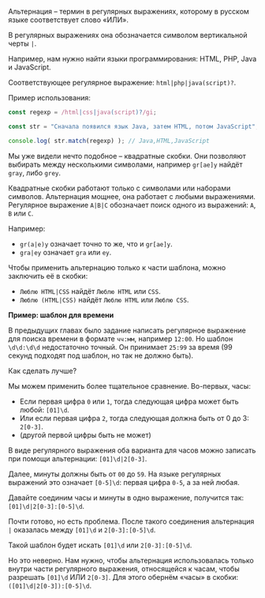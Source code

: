 Альтернация – термин в регулярных выражениях, которому в русском языке соответствует слово «ИЛИ».

В регулярных выражениях она обозначается символом вертикальной черты `|`.

Например, нам нужно найти языки программирования: HTML, PHP, Java и JavaScript.

Соответствующее регулярное выражение: `html|php|java(script)?`.

Пример использования:

```js
const regexp = /html|css|java(script)?/gi;

const str = "Сначала появился язык Java, затем HTML, потом JavaScript";

console.log( str.match(regexp) ); // Java,HTML,JavaScript
```

Мы уже видели нечто подобное – квадратные скобки. Они позволяют выбирать между несколькими символами, например `gr[ae]y` найдёт `gray`, либо `grey`.

Квадратные скобки работают только с символами или наборами символов. Альтернация мощнее, она работает с любыми выражениями. Регулярное выражение `A|B|C` обозначает поиск одного из выражений: `A`, `B` или `C`.

Например:

-   `gr(a|e)y` означает точно то же, что и `gr[ae]y`.
-   `gra|ey` означает `gra` или `ey`.

Чтобы применить альтернацию только к части шаблона, можно заключить её в скобки:

-   `Люблю HTML|CSS` найдёт `Люблю HTML` или `CSS`.
-   `Люблю (HTML|CSS)` найдёт `Люблю HTML` или `Люблю CSS`.

**Пример: шаблон для времени**

В предыдущих главах было задание написать регулярное выражение для поиска времени в формате `чч:мм`, например `12:00`. Но шаблон `\d\d:\d\d` недостаточно точный. Он принимает `25:99` за время (99 секунд подходят под шаблон, но так не должно быть).

Как сделать лучше?

Мы можем применить более тщательное сравнение. Во-первых, часы:

-   Если первая цифра `0` или `1`, тогда следующая цифра может быть любой: `[01]\d`.
-   Или если первая цифра `2`, тогда следующая должна быть от 0 до 3: `2[0-3]`.
-   (другой первой цифры быть не может)

В виде регулярного выражения оба варианта для часов можно записать при помощи альтернации: `[01]\d|2[0-3]`.

Далее, минуты должны быть от `00` до `59`. На языке регулярных выражений это означает `[0-5]\d`: первая цифра `0-5`, а за ней любая.

Давайте соединим часы и минуты в одно выражение, получится так: `[01]\d|2[0-3]:[0-5]\d`.

Почти готово, но есть проблема. После такого соединения альтернация `|` оказалась между `[01]\d` и `2[0-3]:[0-5]\d`.

Такой шаблон будет искать `[01]\d` или `2[0-3]:[0-5]\d`.

Но это неверно. Нам нужно, чтобы альтернация использовалась только внутри части регулярного выражения, относящейся к часам, чтобы разрешать `[01]\d` ИЛИ `2[0-3]`. Для этого обернём «часы» в скобки: `([01]\d|2[0-3]):[0-5]\d`.

